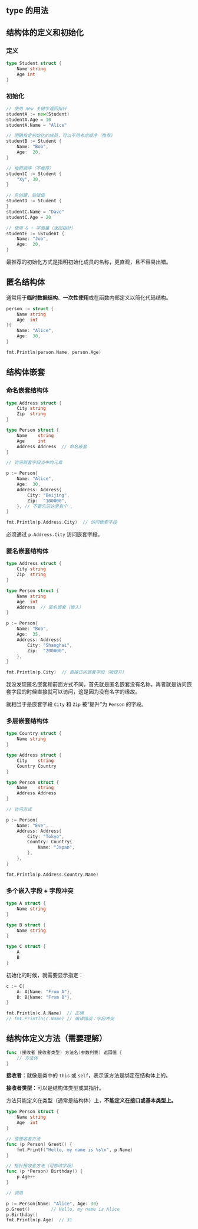 ## type 的用法





## 结构体的定义和初始化

### 定义

```go
type Student struct {
	Name string
	Age int
}
```

### 初始化

```go
// 使用 new 关键字返回指针
studentA := new(Student)
studentA.Age = 10
studentA.Name = "Alice"

// 明确指定初始化的成员，可以不用考虑顺序（推荐）
studentB := Student {
	Name: "Bob",
	Age:  20,
}

// 按照顺序（不推荐）
studentC := Student {
	"Xy", 30,
}

// 先创建，后赋值
studentD := Student {
}
studentC.Name = "Dave"
studentC.Age = 20

// 使用 & + 字面量（返回指针）
studentE := &Student {
	Name: "Job",
	Age:  20,
}
```

最推荐的初始化方式是指明初始化成员的名称，更直观，且不容易出错。

## 匿名结构体

通常用于**临时数据结构**、**一次性使用**或在函数内部定义以简化代码结构。

```go
person := struct {
    Name string
    Age  int
}{
    Name: "Alice",
    Age:  30,
}

fmt.Println(person.Name, person.Age)

```

## 结构体嵌套

### 命名嵌套结构体

```go
type Address struct {
    City string
    Zip  string
}

type Person struct {
    Name    string
    Age     int
    Address Address  // 命名嵌套
}

// 访问嵌套字段当中的元素

p := Person{
    Name: "Alice",
    Age:  30,
    Address: Address{
        City: "Beijing",
        Zip:  "100000",
    }, // 不要忘记这里有个 ,
}

fmt.Println(p.Address.City)  // 访问嵌套字段
```

必须通过 `p.Address.City` 访问嵌套字段。

### 匿名嵌套结构体

```go
type Address struct {
    City string
    Zip  string
}

type Person struct {
    Name string
    Age  int
    Address  // 匿名嵌套（嵌入）
}

p := Person{
    Name: "Bob",
    Age:  35,
    Address: Address{
        City: "Shanghai",
        Zip:  "200000",
    },
}

fmt.Println(p.City)  // 直接访问嵌套字段（被提升）
```

我没发现匿名嵌套和前面方式不同，首先就是匿名嵌套没有名称，再者就是访问嵌套字段的时候直接就可以访问，这是因为没有名字的缘故。

就相当于是嵌套字段 `City` 和 `Zip` 被“提升”为 `Person` 的字段。

### 多层嵌套结构体

```go
type Country struct {
    Name string
}

type Address struct {
    City    string
    Country Country
}

type Person struct {
    Name    string
    Address Address
}

// 访问方式

p := Person{
    Name: "Eve",
    Address: Address{
        City: "Tokyo",
        Country: Country{
            Name: "Japan",
        },
    },
}

fmt.Println(p.Address.Country.Name)

```

### 多个嵌入字段 + 字段冲突

```go
type A struct {
    Name string
}

type B struct {
    Name string
}

type C struct {
    A
    B
}
```

初始化的时候，就需要显示指定：

```go
c := C{
    A: A{Name: "From A"},
    B: B{Name: "From B"},
}

fmt.Println(c.A.Name)  // 正确
// fmt.Println(c.Name) // 编译错误：字段冲突
```

## 结构体定义方法（需要理解）

```go
func (接收者 接收者类型) 方法名(参数列表) 返回值 {
    // 方法体
}
```

**接收者**：就像是类中的 `this` 或 `self`，表示该方法是绑定在结构体上的。

**接收者类型**：可以是结构体类型或其指针。

方法只能定义在类型（通常是结构体）上，**不能定义在接口或基本类型上。**

```go
type Person struct {
    Name string
    Age  int
}

// 值接收者方法
func (p Person) Greet() {
    fmt.Printf("Hello, my name is %s\n", p.Name)
}

// 指针接收者方法（可修改字段）
func (p *Person) Birthday() {
    p.Age++
}

// 调用

p := Person{Name: "Alice", Age: 30}
p.Greet()        // Hello, my name is Alice
p.Birthday()
fmt.Println(p.Age)  // 31
```

